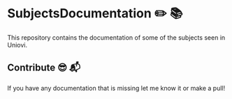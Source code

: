# SubjectsDocumentation :pencil2: :books:
This repository contains the documentation of some of the subjects seen in Uniovi.

## Contribute :sunglasses: :mailbox_with_mail:
If you have any documentation that is missing let me know it or make a pull!
